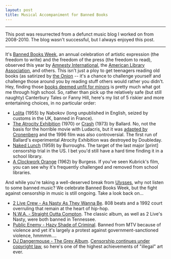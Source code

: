 ```yaml
---
layout: post
title: Musical Accompaniment for Banned Books
---
```


***
This post was resurrected from a defunct music blog I worked on from 2008-2010. The blog wasn't successful, but I always enjoyed this post.
***

It's [Banned Books Week](http://everybodyslibraries.com/2008/09/29/why-banned-books-week-matters/), an annual celebration of artistic expression (the freedom to write) and the freedom of the press (the freedom to read), observed this year by [Amnesty International](http://www.amnestyusa.org/events/banned-books-week/page.do?id=1101492&n1=5&n2=50&n3=1611), the [American Library Association](http://www.ala.org/ala/aboutala/offices/oif/bannedbooksweek/bannedbooksweek.cfm), and others. This isn't just a ploy to get teenagers reading old books (as satirized by [the Onion](http://www.theonion.com/content/node/28619) -- it's a chance to challenge yourself and challenge those around you by reading stuff others would rather you didn't. Hey, finding those [books deemed unfit for minors](http://onlinebooks.library.upenn.edu/banned-books.html#nowrite) is pretty much what got me through high school. So, rather than pick up the relatively safe (but still naughty) Canterbury Tales or Fanny Hill, here's my list of 5 riskier and more entertaining choices, in no particular order:

*   [Lolita](http://en.wikipedia.org/wiki/Lolita) (1955) by Nabokov (long unpublished in English, seized by customs in the UK, banned in France).
*   [The Atrocity Exhibition](http://en.wikipedia.org/wiki/The_Atrocity_Exhibition) (1970) or [Crash](http://en.wikipedia.org/wiki/Crash_%281973_novel%29) (1973) by Ballard. No, not the basis for the horrible movie with Ludacris, but it was [adapted by Cronenberg](http://www.imdb.com/title/tt0115964/) and the 1996 film was also controversial. The first run of Ballard's experimental Atrocity Exhibition was destroyed by Doubleday.
*   [Naked Lunch](http://en.wikipedia.org/wiki/Naked_Lunch) (1959) by Burroughs. The target of the last major [print] censorship trial in the US. I bet you'd still have a hard time finding it in a school library.
*   [A Clockwork Orange](http://en.wikipedia.org/wiki/A_Clockwork_Orange) (1962) by Burgess. If you've seen Kubrick's film, you can see why it's frequently challenged and removed from school libraries.

And while you're taking a well-deserved break from [Ulysses](http://en.wikipedia.org/wiki/Ulysses_%28novel%29), why not listen to some banned music? We celebrate Banned Books Week, but the fight against censorship in music is still ongoing. Take a look back on...

*   [2 Live Crew - As Nasty As They Wanna Be](http://www.youtube.com/watch?v=DbaFM_CA4mw). 808 beats and a 1992 court overruling that remain at the heart of hip-hop.
*   [N.W.A. - Straight Outta Compton](http://www.youtube.com/watch?v=nkPb4s0-QcI). The classic album, as well as 2 Live's Nasty, were both banned in Tennessee.
*   [Public Enemy - Hazy Shade of Criminal](http://www.youtube.com/watch?v=dvOd48zlNkA). Banned from MTV because of violence and yet it's largely a protest against government-sanctioned violence, hmmmm....
*   [DJ Dangermouse - The Grey Album](http://www.bannedmusic.org/albums/grey_album.php). [Censorship continues under copyright law](http://www.bannedmusic.org/), so here's one of the highest achievements of "illegal" art ever.